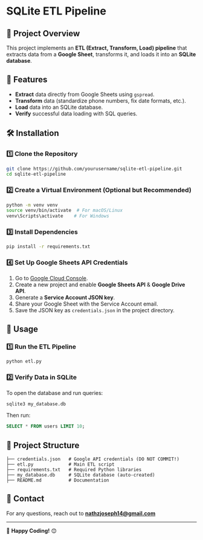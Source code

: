 # SQLite ETL Pipeline

## 🚀 Project Overview
This project implements an **ETL (Extract, Transform, Load) pipeline** that extracts data from a **Google Sheet**, transforms it, and loads it into an **SQLite database**.

## 📌 Features
- **Extract** data directly from Google Sheets using `gspread`.
- **Transform** data (standardize phone numbers, fix date formats, etc.).
- **Load** data into an SQLite database.
- **Verify** successful data loading with SQL queries.

## 🛠 Installation
### 1️⃣ Clone the Repository
```bash
git clone https://github.com/yourusername/sqlite-etl-pipeline.git
cd sqlite-etl-pipeline
```

### 2️⃣ Create a Virtual Environment (Optional but Recommended)
```bash
python -m venv venv
source venv/bin/activate  # For macOS/Linux
venv\Scripts\activate    # For Windows
```

### 3️⃣ Install Dependencies
```bash
pip install -r requirements.txt
```

### 4️⃣ Set Up Google Sheets API Credentials
1. Go to [Google Cloud Console](https://console.cloud.google.com/).
2. Create a new project and enable **Google Sheets API** & **Google Drive API**.
3. Generate a **Service Account JSON key**.
4. Share your Google Sheet with the Service Account email.
5. Save the JSON key as `credentials.json` in the project directory.

## 🚀 Usage
### 1️⃣ Run the ETL Pipeline
```bash
python etl.py
```

### 2️⃣ Verify Data in SQLite
To open the database and run queries:
```bash
sqlite3 my_database.db
```
Then run:
```sql
SELECT * FROM users LIMIT 10;
```

## 📂 Project Structure
```
├── credentials.json   # Google API credentials (DO NOT COMMIT!)
├── etl.py             # Main ETL script
├── requirements.txt   # Required Python libraries
├── my_database.db     # SQLite database (auto-created)
├── README.md          # Documentation
```
## 📧 Contact
For any questions, reach out to **nathzjoseph14@gmail.com**

---
🚀 **Happy Coding!** 😊

